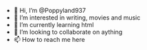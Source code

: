 - 👋 Hi, I’m @Poppyland937
- 👀 I’m interested in writing, movies and music
- 🌱 I’m currently learning html
- 💞️ I’m looking to collaborate on aything
- 📫 How to reach me here

<!---
Poppyland937/Poppyland937 is a ✨ special ✨ repository because its `README.md` (this file) appears on your GitHub profile.
You can click the Preview link to take a look at your changes.
--->
